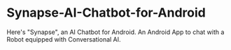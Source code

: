 # Synapse-AI-Chatbot-for-Android
Here's "Synapse", an AI Chatbot for Android. An Android App to chat with a Robot equipped with Conversational AI.
